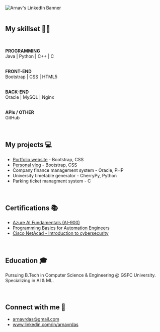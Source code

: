 ![Arnav's LinkedIn Banner](https://github.com/ArnavDas23/ArnavDas23/assets/127012417/b856c3d4-76d3-46e0-8e00-9d7635e3b848)
<br><br>

## My skillset 🧑‍💻
<br>

**PROGRAMMING** <br>
Java | Python | C++ | C
<br><br>

**FRONT-END** <br>
Bootstrap | CSS | HTML5
<br><br>

**BACK-END** <br>
Oracle | MySQL | Nginx
<br><br>

**APIs / OTHER** <br>
GitHub
<br><br><br>

## My projects 💻
-  [Portfolio website](https://www.arnavdas.in) - Bootstrap, CSS
-  [Personal vlog](https://www.arnavdas.in/vlogs) - Bootstrap, CSS
-  Company finance management system - Oracle, PHP
-  University timetable generator - CherryPy, Python
-  Parking ticket managment system - C
<br><br><br>

## Certifications 📚
-  [Azure AI Fundamentals (AI-900)](https://futureskillsprime.in/artificial-intelligence-and-machine-learning/azure-ai-fundamentals-ai-900)
-  [Programming Basics for Automation Engineers
](https://futureskillsprime.in/course/programming-basics-for-automation-engineers)
-  [Cisco NetAcad - Introduction to cybersecurity
](https://futureskillsprime.in/cybersecurity/cisco-netacad-introduction-to-cyber-security)
<br><br><br>

## Education 🎓
Pursuing B.Tech in Computer Science & Engineering @ GSFC University. <br>
Specializing in AI & ML.
<br><br><br>

## Connect with me 💬
-  arnavrdas@gmail.com
-  www.linkedin.com/in/arnavrdas
